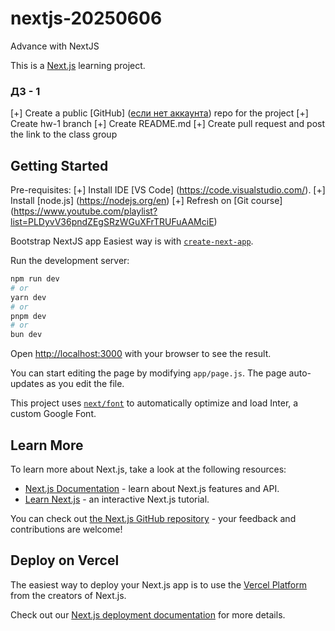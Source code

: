 # nextjs-20250606
Advance with NextJS

This is a [Next.js](https://nextjs.org/) learning project. 

### ДЗ - 1

[+] Create a public [GitHub] ([если нет аккаунта](https://github.com/)) repo for the project 
[+] Create hw-1 branch
[+] Create README.md 
[+] Create pull request and post the link to the class group


## Getting Started

Pre-requisites:
[+] Install IDE [VS Code] (https://code.visualstudio.com/). [+] Install [node.js] (https://nodejs.org/en)
[+] Refresh on [Git course] (https://www.youtube.com/playlist?list=PLDyvV36pndZEgSRzWGuXFrTRUFuAAMciE)

Bootstrap NextJS app
Easiest way is with [`create-next-app`](https://github.com/vercel/next.js/tree/canary/packages/create-next-app).

Run the development server:

```bash
npm run dev
# or
yarn dev
# or
pnpm dev
# or
bun dev
```

Open [http://localhost:3000](http://localhost:3000) with your browser to see the result.

You can start editing the page by modifying `app/page.js`. The page auto-updates as you edit the file.

This project uses [`next/font`](https://nextjs.org/docs/basic-features/font-optimization) to automatically optimize and load Inter, a custom Google Font.

## Learn More

To learn more about Next.js, take a look at the following resources:

- [Next.js Documentation](https://nextjs.org/docs) - learn about Next.js features and API.
- [Learn Next.js](https://nextjs.org/learn) - an interactive Next.js tutorial.

You can check out [the Next.js GitHub repository](https://github.com/vercel/next.js/) - your feedback and contributions are welcome!

## Deploy on Vercel

The easiest way to deploy your Next.js app is to use the [Vercel Platform](https://vercel.com/new?utm_medium=default-template&filter=next.js&utm_source=create-next-app&utm_campaign=create-next-app-readme) from the creators of Next.js.

Check out our [Next.js deployment documentation](https://nextjs.org/docs/deployment) for more details.

